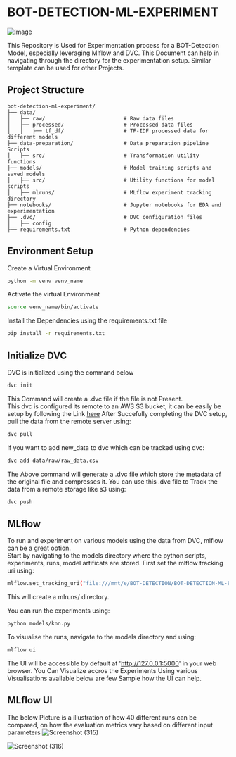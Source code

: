 # BOT-DETECTION-ML-EXPERIMENT
![image](https://github.com/user-attachments/assets/c70953bb-0e7f-4384-b1c4-c96143414dc1)

This Repository is Used for Experimentation process for a BOT-Detection Model, especially leveraging Mlflow and DVC. This Document can help in navigating through the directory for the experimentation setup. Similar template can be used for other Projects. 

## Project Structure
```
bot-detection-ml-experiment/
├── data/
│   ├── raw/                         # Raw data files 
│   ├── processed/                   # Processed data files 
│   │   ├── tf_df/                   # TF-IDF processed data for different models
├── data-preparation/                # Data preparation pipeline Scripts
│   ├── src/                         # Transformation utility functions
├── models/                          # Model training scripts and saved models
│   ├── src/                         # Utility functions for model scripts
│   ├── mlruns/                      # MLflow experiment tracking directory
├── notebooks/                       # Jupyter notebooks for EDA and experimentation
├── .dvc/                            # DVC configuration files
│   ├── config                 
├── requirements.txt                 # Python dependencies

```

## Environment Setup 
Create a Virtual Environment 
```bash
python -m venv venv_name
```
Activate the virtual Environment
```bash
source venv_name/bin/activate
```
Install the Dependencies using the requirements.txt file 
```bash
pip install -r requirements.txt
```
## Initialize DVC 
DVC is initialized using the command below 
```bash
dvc init
```
This Command will create a .dvc file if the file is not Present. <br>
This dvc is configured its remote to an AWS S3 bucket, it can be easily be setup by following the Link [here](https://dvc.org/doc/user-guide/data-management/remote-storage/amazon-s3)
After Succefully completing the DVC setup, pull the data from the remote server using:
```bash
dvc pull
```

If you want to add new_data to dvc which can be tracked using dvc:
```bash
dvc add data/raw/raw_data.csv
```
The Above command will generate a .dvc file which store the metadata of the original file and compresses it. You can use this .dvc file to Track the data from a remote storage like s3 using:
```bash
dvc push
```

## MLflow 
To run and experiment on various models using the data from DVC, mlflow can be a great option. <br>
Start by navigating to the models directory where the python scripts, experiments, runs, model artificats are stored. First set the mlflow tracking uri using:
```bash
mlflow.set_tracking_uri("file:///mnt/e/BOT-DETECTION/BOT-DETECTION-ML-EXPERIMENT/models/mlruns")
```
This will create a mlruns/ directory. <br>

You can run the experiments using:
```bash
python models/knn.py
```

To visualise the runs, navigate to the models directory and using:
```bash
mlflow ui
```
The UI will be accessible by default at 'http://127.0.0.1:5000' in your web browser. <cd>
You Can Visualize accros the Experiments Using various Visualisations available below are few Sample how the UI can help. <br>
## MLflow UI
The below Picture is a illustration of how 40 different runs can be compared, on how the evaluation metrics vary based on different input parameters
![Screenshot (315)](https://github.com/user-attachments/assets/528076bf-3985-4193-8dda-490d6077ba95)

![Screenshot (316)](https://github.com/user-attachments/assets/4de0a7de-754d-46c6-b1b4-b01dc5d21fa5)


